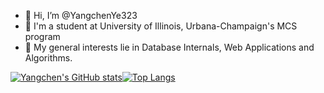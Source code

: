 - 👋 Hi, I’m @YangchenYe323
- 👀 I'm a student at University of Illinois, Urbana-Champaign's MCS program
- 🌱 My general interests lie in Database Internals, Web Applications and Algorithms. 

[![Yangchen's GitHub stats](https://github-readme-stats-rho-wheat.vercel.app/api?username=YangchenYe323&show_icons=true&count_private=true)](https://github.com/anuraghazra/github-readme-stats)[![Top Langs](https://github-readme-stats-rho-wheat.vercel.app/api/top-langs/?username=YangchenYe323&langs_count=8&exclude_repo=abstract_algebra,resume,Maze&hide=html,css,ejs,stylus,cool,llvm&layout=compact)](https://github.com/anuraghazra/github-readme-stats)



<!---
YangchenYe323/YangchenYe323 is a ✨ special ✨ repository because its `README.md` (this file) appears on your GitHub profile.
You can click the Preview link to take a look at your changes.
--->

